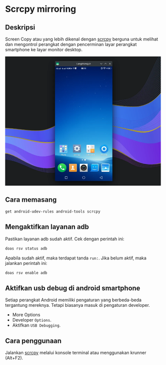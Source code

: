 # Scrcpy mirroring

## Deskripsi

Screen Copy atau yang lebih dikenal dengan [scrcpy] berguna untuk melihat dan mengontrol perangkat dengan pencerminan layar perangkat smartphone ke layar monitor desktop.

![Scrcpy Mirroring LangitKetujuh OS](../../media/image/scrcpy-langitketujuh-id.webp)

## Cara memasang

```sh
get android-udev-rules android-tools scrcpy
```

## Mengaktifkan layanan adb

Pastikan layanan adb sudah aktif. Cek dengan perintah ini:

```sh
doas rsv status adb
```

Apabila sudah aktif, maka terdapat tanda `run:`. Jika belum aktif, maka jalankan perintah ini:

```sh
doas rsv enable adb
```

## Aktifkan usb debug di android smartphone

Setiap perangkat Android memiliki pengaturan yang berbeda-beda tergantung mereknya. Tetapi biasanya masuk di pengaturan developer.

- More Options
- Developer `Options`.
- Aktifkan `USB Debugging`.

## Cara penggunaan

Jalankan [scrcpy] melalui konsole terminal atau menggunakan krunner (Alt+F2).

[scrcpy]:https://github.com/Genymobile/scrcpy
